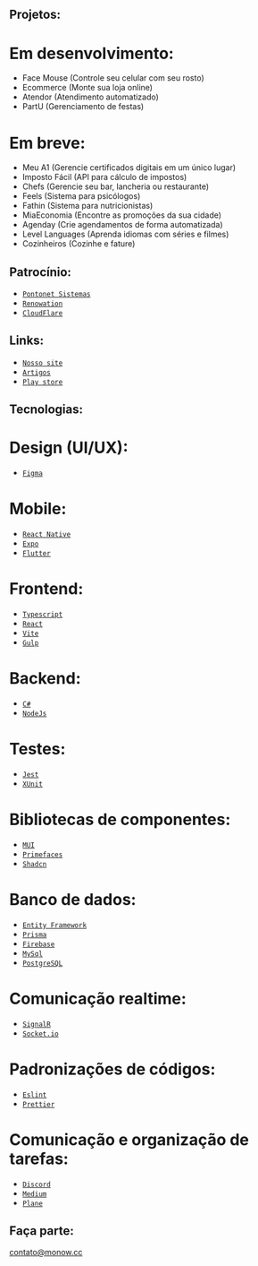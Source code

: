 ## Projetos:

# Em desenvolvimento:
- Face Mouse (Controle seu celular com seu rosto)
- Ecommerce (Monte sua loja online)
- Atendor (Atendimento automatizado)
- PartU (Gerenciamento de festas)

# Em breve:
- Meu A1 (Gerencie certificados digitais em um único lugar)
- Imposto Fácil (API para cálculo de impostos)
- Chefs (Gerencie seu bar, lancheria ou restaurante)
- Feels (Sistema para psicólogos)
- Fathin (Sistema para nutricionistas)
- MiaEconomia (Encontre as promoções da sua cidade)
- Agenday (Crie agendamentos de forma automatizada)
- Level Languages (Aprenda idiomas com séries e filmes)
- Cozinheiros (Cozinhe e fature)

## Patrocínio:

- [`Pontonet Sistemas`](https://pontonetsistemas.com/)
- [`Renowation`](https://renowation.be)
- [`CloudFlare`](https://www.cloudflare.com/pt-br/)

## Links:

- [`Nosso site`](https://monow.com.br)
- [`Artigos`](https://medium.com/@monow.cc)
- [`Play store`](https://play.google.com/store/apps/dev?id=7597092309773950275)

## Tecnologias:

# Design (UI/UX):
- [`Figma`](https://www.figma.com/)

# Mobile:
- [`React Native`](https://reactnative.dev/docs/getting-started)
- [`Expo`](https://docs.expo.dev)
- [`Flutter`](https://flutter.dev/)

# Frontend:
- [`Typescript`](https://www.typescriptlang.org/docs)
- [`React`](https://reactjs.org/docs/getting-started.html)
- [`Vite`](https://vitejs.dev)
- [`Gulp`](https://gulpjs.com/docs/en/getting-started/quick-start)

# Backend:
- [`C#`](https://learn.microsoft.com/pt-br/dotnet/csharp)
- [`NodeJs`](https://nodejs.org/en/docs)

# Testes:
- [`Jest`](https://jestjs.io/docs/getting-started)
- [`XUnit`](https://xunit.net/#documentation)

# Bibliotecas de componentes:
- [`MUI`](https://mui.com/pt/material-ui/getting-started/overview)
- [`Primefaces`](https://www.primefaces.org/primereact/setup)
- [`Shadcn`](https://ui.shadcn.com/)

# Banco de dados:
- [`Entity Framework`](https://learn.microsoft.com/en-us/ef/core)
- [`Prisma`](https://www.prisma.io/docs)
- [`Firebase`](https://firebase.google.com/docs)
- [`MySql`](https://dev.mysql.com/doc)
- [`PostgreSQL`](https://www.postgresql.org/)

# Comunicação realtime:
- [`SignalR`](https://learn.microsoft.com/en-us/aspnet/core/signalr/introduction)
- [`Socket.io`](https://socket.io/docs/v4)

# Padronizações de códigos:
- [`Eslint`](https://eslint.org)
- [`Prettier`](https://prettier.io)

# Comunicação e organização de tarefas:
- [`Discord`](https://discord.com)
- [`Medium`](https://medium.com)
- [`Plane`](https://plane.so)

## Faça parte:
contato@monow.cc

